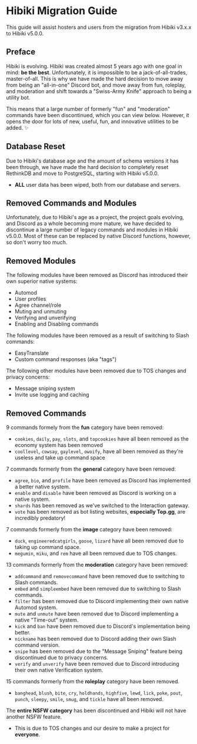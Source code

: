 # Hibiki Migration Guide

This guide will assist hosters and users from the migration from Hibiki v3.x.x to Hibiki v5.0.0.

## Preface

Hibiki is evolving. Hibiki was created almost 5 years ago with one goal in mind: **be the best**. Unfortunately, it is impossible to be a jack-of-all-trades, master-of-all. This is why we have made the hard decision to move away from being an "all-in-one" Discord bot, and move away from fun, roleplay, and moderation and shift towards a "Swiss-Army Knife" approach to being a utility bot.

This means that a large number of formerly "fun" and "moderation" commands have been discontinued, which you can view below. However, it opens the door for lots of new, useful, fun, and innovative utilities to be added. ✨

## Database Reset

Due to Hibiki's database age and the amount of schema versions it has been through, we have made the hard decision to completely reset RethinkDB and move to PostgreSQL, starting with Hibiki v5.0.0.

- **ALL** user data has been wiped, both from our database and servers.

## Removed Commands and Modules

Unfortunately, due to Hibiki's age as a project, the project goals evolving, and Discord as a whole becoming more mature, we have decided to discontinue a large number of legacy commands and modules in Hibiki v5.0.0. Most of these can be replaced by native Discord functions, however, so don't worry too much.

## Removed Modules

The following modules have been removed as Discord has introduced their own superior native systems:

- Automod
- User profiles
- Agree channel/role
- Muting and unmuting
- Verifying and unverifying
- Enabling and Disabling commands

The following modules have been removed as a result of switching to Slash commands:

- EasyTranslate
- Custom command responses (aka "tags")

The following other modules have been removed due to TOS changes and privacy concerns:

- Message sniping system
- Invite use logging and caching

## Removed Commands

9 commands formely from the **fun** category have been removed:

- `cookies`, `daily`, `pay`, `slots`, and `topcookies` have all been removed as the economy system has been removed
- `coollevel`, `cowsay`, `gaylevel`, `owoify`, have all been removed as they're useless and take up command space

7 commands formerly from the **general** category have been removed:

- `agree`, `bio`, and `profile` have been removed as Discord has implemented a better native system.
- `enable` and `disable` have been removed as Discord is working on a native system.
- `shards` has been removed as we've switched to the Interaction gateway.
- `vote` has been removed as bot listing websites, **especially Top.gg**, are incredibly predatory!

7 commands formerly from the **image** category have been removed:

- `duck`, `engineeredcatgirls`, `goose`, `lizard` have all been removed due to taking up command space.
- `megumin`, `miku`, and `rem` have all been removed due to TOS changes.

13 commands formerly from the **moderation** category have been removed:

- `addcommand` and `removecommand` have been removed due to switching to Slash commands.
- `embed` and `simpleembed` have been removed due to switching to Slash commands.
- `filter` has been removed due to Discord implementing their own native Automod system.
- `mute` and `unmute` have been removed due to Discord implementing a native "Time-out" system.
- `kick` and `ban` have been removed due to Discord's implementation being better.
- `nickname` has been removed due to Discord adding their own Slash command version.
- `snipe` has been removed due to the "Message Sniping" feature being discontinued due to privacy concerns.
- `verify` and `unverify` have been removed due to Discord introducing their own native Verification system.

15 commands formerly from the **roleplay** category have been removed.

- `banghead`, `blush`, `bite`, `cry`, `holdhands`, `highfive`, `lewd`, `lick`, `poke`, `pout`, `punch`, `sleepy`, `smile`, `smug`, and `tickle` have all been removed.

The **entire NSFW category** has been discontinued and Hibiki will not have another NSFW feature.

- This is due to TOS changes and our desire to make a project for **everyone**.
